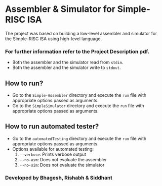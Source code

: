 # Assembler & Simulator for Simple-RISC ISA

The project was based on building a low-level assembler and simulator for the Simple-RISC ISA using high-level language.
  
### For further information refer to the Project Description pdf.

* Both the assembler and the simulator read from `stdin`.
* Both the assembler and the simulator write to `stdout`.

## How to run?
* Go to the `Simple-Assembler` directory and execute the `run` file with appropriate options passed as arguments.
* Go to the `SimpleSimulator` directory and execute the `run` file with appropriate options passed as arguments.

## How to run automated tester?
* Go to the `automatedTesting` directory and execute the `run` file with appropriate options passed as arguments.
* Options available for automated testing:
	1. `--verbose`: Prints verbose output
	2. `--no-asm`: Does not evaluate the assembler
	3. `--no-sim`: Does not evaluate the simulator


### Developed by Bhagesh, Rishabh & Siddhant
